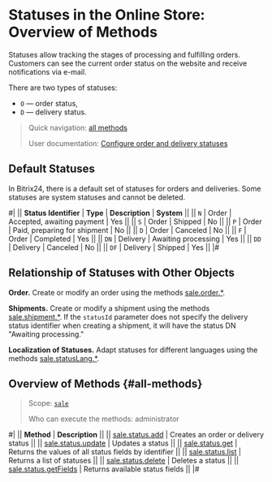 # Statuses in the Online Store: Overview of Methods

Statuses allow tracking the stages of processing and fulfilling orders. Customers can see the current order status on the website and receive notifications via e-mail.

There are two types of statuses:
- `O` — order status,
- `D` — delivery status.

> Quick navigation: [all methods](#all-methods)
> 
> User documentation: [Configure order and delivery statuses](https://helpdesk.bitrix24.com/open/17286220/)

## Default Statuses

In Bitrix24, there is a default set of statuses for orders and deliveries. Some statuses are system statuses and cannot be deleted.

#|
|| **Status Identifier** | **Type**  | **Description** | **System** ||
|| `N` | Order | Accepted, awaiting payment | Yes ||
|| `S` | Order | Shipped | No ||
|| `P` | Order | Paid, preparing for shipment | No ||
|| `D` | Order | Canceled | No ||
|| `F` | Order | Completed | Yes ||
|| `DN` | Delivery | Awaiting processing | Yes ||
|| `DD` | Delivery | Canceled | No ||
|| `DF` | Delivery | Shipped | Yes ||
|#

## Relationship of Statuses with Other Objects

**Order.** Create or modify an order using the methods [sale.order.*](../order/index.md).

**Shipments.** Create or modify a shipment using the methods [sale.shipment.*](../shipment/index.md). If the `statusId` parameter does not specify the delivery status identifier when creating a shipment, it will have the status DN "Awaiting processing."

**Localization of Statuses.** Adapt statuses for different languages using the methods [sale.statusLang.*](../status-lang/index.md).

## Overview of Methods {#all-methods}

> Scope: [`sale`](../../scopes/permissions.md)
>
> Who can execute the methods: administrator

#|
|| **Method** | **Description** ||
|| [sale.status.add](./sale-status-add.md) | Creates an order or delivery status ||
|| [sale.status.update](./sale-status-update.md) | Updates a status ||
|| [sale.status.get](./sale-status-get.md) | Returns the values of all status fields by identifier ||
|| [sale.status.list](./sale-status-list.md) | Returns a list of statuses ||
|| [sale.status.delete](./sale-status-delete.md) | Deletes a status ||
|| [sale.status.getFields](./sale-status-get-fields.md) | Returns available status fields ||
|#